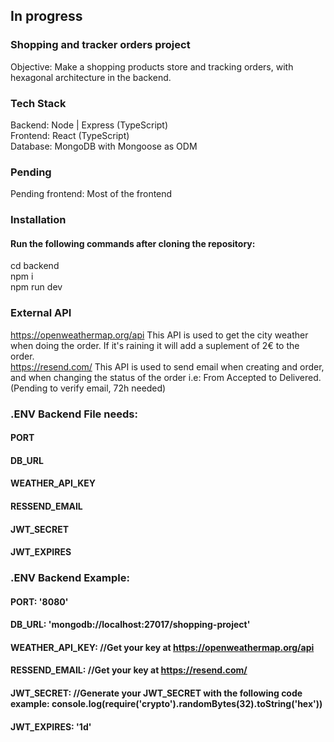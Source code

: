 ## In progress
### Shopping and tracker orders project
Objective: Make a shopping products store and tracking orders, with hexagonal architecture in the backend.   

### Tech Stack
Backend: Node | Express (TypeScript)   
Frontend: React (TypeScript)   
Database: MongoDB with Mongoose as ODM

### Pending
Pending frontend: Most of the frontend   

### Installation
#### Run the following commands after cloning the repository:
cd backend   
npm i   
npm run dev


### External API
https://openweathermap.org/api This API is used to get the city weather when doing the order. If it's raining it will add a suplement of 2€ to the order.   
https://resend.com/ This API is used to send email when creating and order, and when changing the status of the order i.e: From Accepted to Delivered. (Pending to verify email, 72h needed)

### .ENV Backend File needs:
#### PORT
#### DB_URL
#### WEATHER_API_KEY
#### RESSEND_EMAIL
#### JWT_SECRET
#### JWT_EXPIRES

### .ENV Backend Example:
#### PORT: '8080'
#### DB_URL: 'mongodb://localhost:27017/shopping-project'
#### WEATHER_API_KEY: //Get your key at https://openweathermap.org/api
#### RESSEND_EMAIL: //Get your key at https://resend.com/
#### JWT_SECRET: //Generate your JWT_SECRET with the following code example: console.log(require('crypto').randomBytes(32).toString('hex'))
#### JWT_EXPIRES: '1d'
